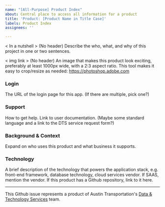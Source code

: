 ```yaml
---
name: "[All-Purpose] Product Index"
about: Central place to access all information for a product
title: 'Product: [Product Name in Title Case]'
labels: Product Index
assignees: ''

---
```


< In a nutshell > (No header)
Describe the who, what, and why of this project in one or two sentences.

< img link > (No header)
An image that makes this product look exciting, preferably at least 1000px wide, with a 2:3 aspect ratio. This tool makes it easy to crop/resize as needed: https://photoshop.adobe.com 

### Login

The URL of the login page for this app. (If there are multiple, pick one?)

### Support

How to get help. Link to user documentation. (Maybe some standard language and a link to the DTS service request form?)

### Background & Context

Expand on who uses this product and what business it supports. 

### Technology

A brief description of the technology that powers the application stack, e.g. front-end framework, database technology, cloud services vendor. If SAAS, mention the vendor. If this product has a Github repository, link to it here.

---
This Github issue represents a product of Austin Transportation's [Data & Technology Services](https://product.austinmobility.io/) team.

<!-- Don't forget to add a new "Project:" label here: https://github.com/cityofaustin/atd-data-tech/labels. Use the hex code #3D3D3D. -->
